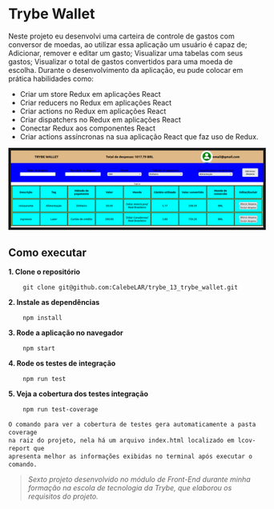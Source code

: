 # Trybe Wallet
Neste projeto eu desenvolvi uma carteira de controle de gastos com conversor de moedas, ao utilizar essa aplicação um usuário é capaz de; Adicionar, remover e editar um gasto; Visualizar uma tabelas com seus gastos; Visualizar o total de gastos convertidos para uma moeda de escolha. Durante o desenvolvimento da aplicação, eu pude colocar em prática habilidades como:
  * Criar um store Redux em aplicações React
  * Criar reducers no Redux em aplicações React
  * Criar actions no Redux em aplicações React
  * Criar dispatchers no Redux em aplicações React
  * Conectar Redux aos componentes React
  * Criar actions assíncronas na sua aplicação React que faz uso de Redux.


<div align="center">
    <img src="./firstImage.png" border="5px">
</div>

## Como executar

**1. Clone o repositório**

```shell
    git clone git@github.com:CalebeLAR/trybe_13_trybe_wallet.git
```

**2. Instale as dependências**

```shell
    npm install
```

**3. Rode a aplicação no navegador**

```shell
    npm start
```

**4. Rode os testes de integração**

```shell
    npm run test
```
**5. Veja a cobertura dos testes integração**  

```shell
    npm run test-coverage
```
    O comando para ver a cobertura de testes gera automaticamente a pasta coverage
    na raiz do projeto, nela há um arquivo index.html localizado em lcov-report que
    apresenta melhor as informações exibidas no terminal após executar o comando.



> _Sexto projeto desenvolvido no módulo de Front-End durante minha formação na escola de tecnologia da Trybe, que elaborou os requisitos do projeto._
